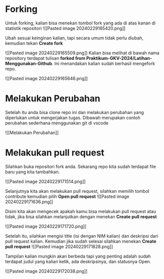 # Forking
Untuk forking, kalian bisa menekan tombol fork yang ada di atas kanan di statistik repositori
![[Pasted image 20240229165420.png]]

Ubah sesuai keinginan kalian, tapi secara umum tidak perlu diubah, kemudian tekan **Create fork**

![[Pasted image 20240229165509.png]]
Kalian bisa melihat di bawah nama repository terdapat tulisan **forked from Praktikum-GKV-2024/Latihan-Menggunakan-Github**. Ini menandakan kalian sudah berhasil mengefork repo.

![[Pasted image 20240229165646.png]]
 
# Melakukan Perubahan
Setelah itu anda bisa clone repo ini dan melakukan perubahan yang diperlukan untuk mengerjakan tugas. Dibawah merupakan contoh perubahan sederhana menggunakan git di vscode

![[Melakukan Perubahan]]

# Melakukan pull request

Silahkan buka repositori fork anda. Sekarang repo kita sudah terdapat file baru yang kita tambahkan.

![[Pasted image 20240229171514.png]]

Selanjutnya kita akan melakukan pull request, silahkan memilih tombol contribute kemudian pilih **Open pull request**
![[Pasted image 20240229171636.png]]

Disini kita akan mengecek apakah kamu bisa melakukan pull request atau tidak, jika bisa silahkan melanjutkan dengan menekan **Create pull request**

![[Pasted image 20240229171720.png]]

Setelah itu, silahkan mengisi title (isi dengan NIM kalian) dan deskripsi dari pull request kalian. Kemudian jika sudah selesai silahkan menekan **Create pull request**
![[Pasted image 20240229171828.png]]

Tampilan kalian mungkin akan berbeda tapi yang penting adalah sudah terdapat judul yang kalian ketik, ada deskripsinya, dan statusnya Open.

![[Pasted image 20240229172038.png]]


